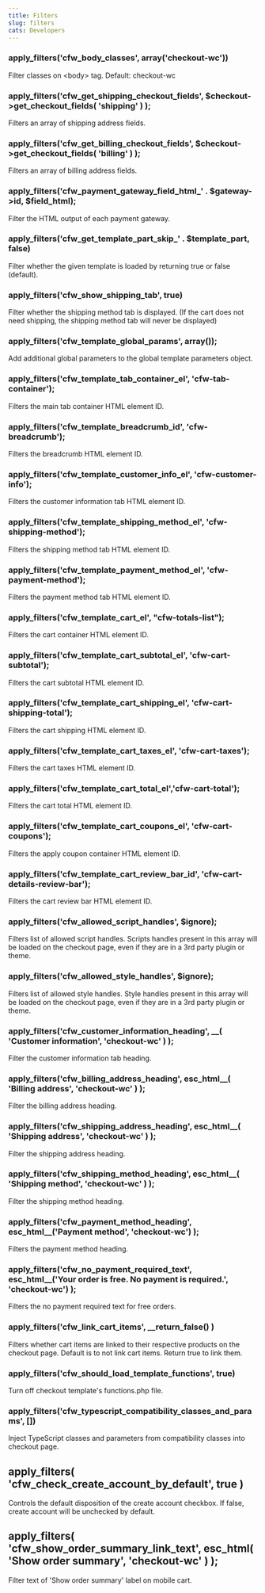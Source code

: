 ```yaml
---
title: Filters
slug: filters
cats: Developers
---
```


### apply\_filters('cfw\_body\_classes', array('checkout-wc'))

 Filter classes on &lt;body&gt; tag. Default: checkout-wc

### apply\_filters('cfw\_get\_shipping\_checkout\_fields', $checkout-&gt;get\_checkout\_fields( 'shipping' ) );

 Filters an array of shipping address fields.

### apply\_filters('cfw\_get\_billing\_checkout\_fields', $checkout-&gt;get\_checkout\_fields( 'billing' ) );

 Filters an array of billing address fields.

### apply\_filters('cfw\_payment\_gateway\_field\_html\_' . $gateway-&gt;id, $field\_html);

 Filter the HTML output of each payment gateway.

### apply\_filters('cfw\_get\_template\_part\_skip\_' . $template\_part, false)

 Filter whether the given template is loaded by returning true or false (default).

### apply\_filters('cfw\_show\_shipping\_tab', true)

 Filter whether the shipping method tab is displayed. (If the cart does not need shipping, the shipping method tab will never be displayed)

### apply\_filters('cfw\_template\_global\_params', array());

 Add additional global parameters to the global template parameters object.

### apply\_filters('cfw\_template\_tab\_container\_el', 'cfw-tab-container');

 Filters the main tab container HTML element ID.

### apply\_filters('cfw\_template\_breadcrumb\_id', 'cfw-breadcrumb');

 Filters the breadcrumb HTML element ID.

### apply\_filters('cfw\_template\_customer\_info\_el', 'cfw-customer-info');

 Filters the customer information tab HTML element ID.

### apply\_filters('cfw\_template\_shipping\_method\_el', 'cfw-shipping-method');

 Filters the shipping method tab HTML element ID.

### apply\_filters('cfw\_template\_payment\_method\_el', 'cfw-payment-method');

 Filters the payment method tab HTML element ID.

### apply\_filters('cfw\_template\_cart\_el', "cfw-totals-list");

 Filters the cart container HTML element ID.

### apply\_filters('cfw\_template\_cart\_subtotal\_el', 'cfw-cart-subtotal');

 Filters the cart subtotal HTML element ID.

### apply\_filters('cfw\_template\_cart\_shipping\_el', 'cfw-cart-shipping-total');

 Filters the cart shipping HTML element ID.

### apply\_filters('cfw\_template\_cart\_taxes\_el', 'cfw-cart-taxes');

 Filters the cart taxes HTML element ID.

### apply\_filters('cfw\_template\_cart\_total\_el','cfw-cart-total');

 Filters the cart total HTML element ID.

### apply\_filters('cfw\_template\_cart\_coupons\_el', 'cfw-cart-coupons');

 Filters the apply coupon container HTML element ID.

### apply\_filters('cfw\_template\_cart\_review\_bar\_id', 'cfw-cart-details-review-bar');

 Filters the cart review bar HTML element ID.

### apply\_filters('cfw\_allowed\_script\_handles', $ignore);

 Filters list of allowed script handles. Scripts handles present in this array will be loaded on the checkout page, even if they are in a 3rd party plugin or theme.

### apply\_filters('cfw\_allowed\_style\_handles', $ignore);

 Filters list of allowed style handles. Style handles present in this array will be loaded on the checkout page, even if they are in a 3rd party plugin or theme.

### apply\_filters('cfw\_customer\_information\_heading', \_\_( 'Customer information', 'checkout-wc' ) );

 Filter the customer information tab heading.

### apply\_filters('cfw\_billing\_address\_heading', esc\_html\_\_( 'Billing address', 'checkout-wc' ) );

 Filter the billing address heading.

### apply\_filters('cfw\_shipping\_address\_heading', esc\_html\_\_( 'Shipping address', 'checkout-wc' ) );

 Filter the shipping address heading.

### apply\_filters('cfw\_shipping\_method\_heading', esc\_html\_\_( 'Shipping method', 'checkout-wc' ) );

 Filter the shipping method heading.

### apply\_filters('cfw\_payment\_method\_heading', esc\_html\_\_('Payment method', 'checkout-wc') );

 Filters the payment method heading.

### apply\_filters('cfw\_no\_payment\_required\_text', esc\_html\_\_('Your order is free. No payment is required.', 'checkout-wc') );

 Filters the no payment required text for free orders.

### apply\_filters('cfw\_link\_cart\_items', \_\_return\_false() )

 Filters whether cart items are linked to their respective products on the checkout page. Default is to not link cart items. Return true to link them.

### apply\_filters('cfw\_should\_load\_template\_functions', true)

 Turn off checkout template's functions.php file.

### apply\_filters('cfw\_typescript\_compatibility\_classes\_and\_params', \[\])

 Inject TypeScript classes and parameters from compatibility classes into checkout page.

apply\_filters( 'cfw\_check\_create\_account\_by\_default', true )
------------------------------------------------------------------

 Controls the default disposition of the create account checkbox. If false, create account will be unchecked by default.

apply\_filters( 'cfw\_show\_order\_summary\_link\_text', esc\_html( 'Show order summary', 'checkout-wc' ) );
------------------------------------------------------------------------------------------------------------

Filter text of 'Show order summary' label on mobile cart.